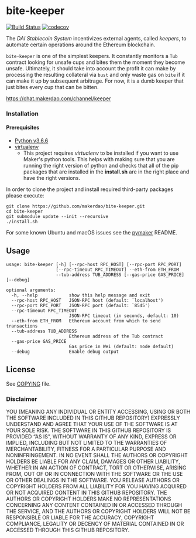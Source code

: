 # bite-keeper

[![Build Status](https://travis-ci.org/makerdao/bite-keeper.svg?branch=master)](https://travis-ci.org/makerdao/bite-keeper)
[![codecov](https://codecov.io/gh/makerdao/bite-keeper/branch/master/graph/badge.svg)](https://codecov.io/gh/makerdao/bite-keeper)

The _DAI Stablecoin System_ incentivizes external agents, called _keepers_,
to automate certain operations around the Ethereum blockchain.

`bite-keeper` is one of the simplest keepers. It constantly monitors a `Tub` contract
looking for unsafe cups and bites them the moment they become unsafe. Ultimately,
it should take into account the profit it can make by processing the resulting
collateral via `bust` and only waste gas on `bite` if it can make it up by
subsequent arbitrage. For now, it is a dumb keeper that just bites every cup
that can be bitten.

<https://chat.makerdao.com/channel/keeper>

### Installation
#### Prerequisites
- [Python v3.6.6](https://www.python.org/downloads/release/python-366/)
- [virtualenv](https://virtualenv.pypa.io/en/latest/)
    - This project requires *virtualenv* to be installed if you want to use Maker's python tools. This helps with making sure that you are running the right version of python and checks that all of the pip packages that are installed in the **install.sh** are in the right place and have the right versions.

In order to clone the project and install required third-party packages please execute:
```
git clone https://github.com/makerdao/bite-keeper.git
cd bite-keeper
git submodule update --init --recursive
./install.sh
```

For some known Ubuntu and macOS issues see the [pymaker](https://github.com/makerdao/pymaker) README.

## Usage

```
usage: bite-keeper [-h] [--rpc-host RPC_HOST] [--rpc-port RPC_PORT]
                   [--rpc-timeout RPC_TIMEOUT] --eth-from ETH_FROM
                   --tub-address TUB_ADDRESS [--gas-price GAS_PRICE] [--debug]

optional arguments:
  -h, --help            show this help message and exit
  --rpc-host RPC_HOST   JSON-RPC host (default: `localhost')
  --rpc-port RPC_PORT   JSON-RPC port (default: `8545')
  --rpc-timeout RPC_TIMEOUT
                        JSON-RPC timeout (in seconds, default: 10)
  --eth-from ETH_FROM   Ethereum account from which to send transactions
  --tub-address TUB_ADDRESS
                        Ethereum address of the Tub contract
  --gas-price GAS_PRICE
                        Gas price in Wei (default: node default)
  --debug               Enable debug output
```

## License

See [COPYING](https://github.com/makerdao/bite-keeper/blob/master/COPYING) file.

### Disclaimer

YOU (MEANING ANY INDIVIDUAL OR ENTITY ACCESSING, USING OR BOTH THE SOFTWARE INCLUDED IN THIS GITHUB REPOSITORY) EXPRESSLY UNDERSTAND AND AGREE THAT YOUR USE OF THE SOFTWARE IS AT YOUR SOLE RISK.
THE SOFTWARE IN THIS GITHUB REPOSITORY IS PROVIDED “AS IS”, WITHOUT WARRANTY OF ANY KIND, EXPRESS OR IMPLIED, INCLUDING BUT NOT LIMITED TO THE WARRANTIES OF MERCHANTABILITY, FITNESS FOR A PARTICULAR PURPOSE AND NONINFRINGEMENT. IN NO EVENT SHALL THE AUTHORS OR COPYRIGHT HOLDERS BE LIABLE FOR ANY CLAIM, DAMAGES OR OTHER LIABILITY, WHETHER IN AN ACTION OF CONTRACT, TORT OR OTHERWISE, ARISING FROM, OUT OF OR IN CONNECTION WITH THE SOFTWARE OR THE USE OR OTHER DEALINGS IN THE SOFTWARE.
YOU RELEASE AUTHORS OR COPYRIGHT HOLDERS FROM ALL LIABILITY FOR YOU HAVING ACQUIRED OR NOT ACQUIRED CONTENT IN THIS GITHUB REPOSITORY. THE AUTHORS OR COPYRIGHT HOLDERS MAKE NO REPRESENTATIONS CONCERNING ANY CONTENT CONTAINED IN OR ACCESSED THROUGH THE SERVICE, AND THE AUTHORS OR COPYRIGHT HOLDERS WILL NOT BE RESPONSIBLE OR LIABLE FOR THE ACCURACY, COPYRIGHT COMPLIANCE, LEGALITY OR DECENCY OF MATERIAL CONTAINED IN OR ACCESSED THROUGH THIS GITHUB REPOSITORY.

